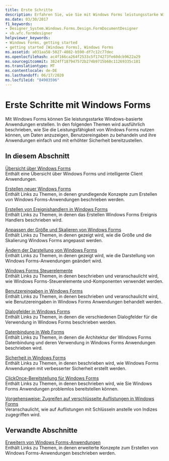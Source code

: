 ```yaml
---
title: Erste Schritte
description: Erfahren Sie, wie Sie mit Windows Forms leistungsstarke Windows-basierte Anwendungen erstellen, die Daten anzeigen, Benutzereingaben behandeln und die Bereitstellung Ihrer Anwendungen erleichtern.
ms.date: 03/30/2017
f1_keywords:
- Designer_System.Windows.Forms.Design.FormDocumentDesigner
- vb.wfc.formdesigner
helpviewer_keywords:
- Windows Forms, getting started
- getting started [Windows Forms], Windows Forms
ms.assetid: a031aa58-5027-4082-b590-df7c12c77dec
ms.openlocfilehash: ac4f166ca264f2533c5f174273fe60dcb9622a29
ms.sourcegitcommit: 3824ff187947572b274b9715b60c11269335c181
ms.translationtype: MT
ms.contentlocale: de-DE
ms.lasthandoff: 06/17/2020
ms.locfileid: "84903596"
---
```

# <a name="getting-started-with-windows-forms"></a>Erste Schritte mit Windows Forms
Mit Windows Forms können Sie leistungsstarke Windows-basierte Anwendungen erstellen. In den folgenden Themen wird ausführlich beschrieben, wie Sie die Leistungsfähigkeit von Windows Forms nutzen können, um Daten anzuzeigen, Benutzereingaben zu behandeln und ihre Anwendungen einfach und mit erhöhter Sicherheit bereitzustellen.  
  
## <a name="in-this-section"></a>In diesem Abschnitt  
 [Übersicht über Windows Forms](windows-forms-overview.md)  
 Enthält eine Übersicht über Windows Forms und intelligente Client Anwendungen.  
  
 [Erstellen neuer Windows Forms](creating-a-new-windows-form.md)  
 Enthält Links zu Themen, in denen grundlegende Konzepte zum Erstellen von Windows Forms-Anwendungen beschrieben werden.  
  
 [Erstellen von Ereignishandlern in Windows Forms](creating-event-handlers-in-windows-forms.md)  
 Enthält Links zu Themen, in denen das Erstellen Windows Forms Ereignis Handlers beschrieben wird.  
  
 [Anpassen der Größe und Skalieren von Windows Forms](adjusting-the-size-and-scale-of-windows-forms.md)  
 Enthält Links zu Themen, in denen gezeigt wird, wie die Größe und die Skalierung Windows Forms angepasst werden.  
  
 [Ändern der Darstellung von Windows Forms](changing-the-appearance-of-windows-forms.md)  
 Enthält Links zu Themen, in denen gezeigt wird, wie die Darstellung von Windows Forms-Anwendungen geändert wird.  
  
 [Windows Forms Steuerelemente](./controls/index.md)  
 Enthält Links zu Themen, in denen beschrieben und veranschaulicht wird, wie Windows Forms-Steuerelemente und-Komponenten verwendet werden.  
  
 [Benutzereingaben in Windows Forms](user-input-in-windows-forms.md)  
 Enthält Links zu Themen, in denen beschrieben und veranschaulicht wird, wie Benutzereingaben in Windows Forms Anwendungen behandelt werden.  
  
 [Dialogfelder in Windows Forms](dialog-boxes-in-windows-forms.md)  
 Enthält Links zu Themen, in denen die verschiedenen Dialogfelder für die Verwendung in Windows Forms beschrieben werden.  
  
 [Datenbindung in Web Forms](windows-forms-data-binding.md)  
 Enthält Links zu Themen, in denen die Architektur der Windows Forms Datenbindung und deren Verwendung in Windows Forms Anwendungen beschrieben wird.  
  
 [Sicherheit in Windows Forms](windows-forms-security.md)  
 Enthält Links zu Themen, in denen beschrieben wird, wie Windows Forms Anwendungen mit verbesserter Sicherheit erstellt werden.  
  
 [ClickOnce-Bereitstellung für Windows Forms](clickonce-deployment-for-windows-forms.md)  
 Enthält Links zu Themen, in denen beschrieben wird, wie Sie Windows Forms Anwendungen problemlos bereitstellen können.  
  
 [Vorgehensweise: Zugreifen auf verschlüsselte Auflistungen in Windows Forms](how-to-access-keyed-collections-in-windows-forms.md)  
 Veranschaulicht, wie auf Auflistungen mit Schlüsseln anstelle von Indizes zugegriffen wird.  
  
## <a name="related-sections"></a>Verwandte Abschnitte  
 [Erweitern von Windows Forms-Anwendungen](./advanced/index.md)  
 Enthält Links zu Themen, in denen erweiterte Konzepte zum Erstellen von Windows Forms-Anwendungen beschrieben werden.
